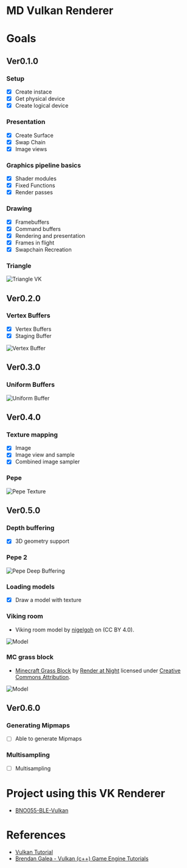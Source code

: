 # MD Vulkan Renderer

# Goals
## Ver0.1.0

### Setup

- [x] Create instace
- [x] Get physical device
- [x] Create logical device

### Presentation

- [x] Create Surface
- [x] Swap Chain
- [x] Image views

### Graphics pipeline basics

- [x] Shader modules
- [x] Fixed Functions
- [x] Render passes

### Drawing

- [x] Framebuffers
- [x] Command buffers
- [x] Rendering and presentation
- [x] Frames in flight
- [x] Swapchain Recreation

### Triangle 

![Triangle VK](img/Triangle.png)

## Ver0.2.0

### Vertex Buffers

- [x] Vertex Buffers
- [x] Staging Buffer

![Vertex Buffer](img/vertexbufferdemo.png)

## Ver0.3.0

### Uniform Buffers

![Uniform Buffer](img/UniformBufferDemo.gif)

## Ver0.4.0

### Texture mapping

- [x] Image
- [x] Image view and sample
- [x] Combined image sampler

### Pepe

![Pepe Texture](img/pepeTexture.gif)

## Ver0.5.0

### Depth buffering

- [x] 3D geometry support

### Pepe 2

![Pepe Deep Buffering](img/depthBuffering.gif)

### Loading models

- [x] Draw a model with texture

### Viking room

- Viking room model by [nigelgoh](https://sketchfab.com/nigelgoh) on (CC BY 4.0).

![Model](img/model.gif)

### MC grass block

- [Minecraft Grass Block](https://sketchfab.com/3d-models/minecraft-grass-block-84938a8f3f8d4a0aa64aaa9c4e4d27d3) by [Render at Night](https://sketchfab.com/Render_at_Night) licensed under [Creative Commons Attribution](http://creativecommons.org/licenses/by/4.0/).

![Model](img/mccube.gif)

## Ver0.6.0

### Generating Mipmaps

- [ ] Able to generate Mipmaps  

### Multisampling

- [ ] Multisampling

# Project using this VK Renderer

- [BNO055-BLE-Vulkan](https://github.com/minhdangphuoc/BNO055-BLE-Vulkan)

# References

- [Vulkan Tutorial](https://vulkan-tutorial.com/)
- [Brendan Galea - Vulkan (c++) Game Engine Tutorials](https://www.youtube.com/c/BrendanGalea)
